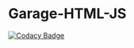 # Garage-HTML-JS
[![Codacy Badge](https://api.codacy.com/project/badge/Grade/b9ae3ddee29c4ea1a5098e82dafcccc8)](https://www.codacy.com/app/AlexRimmerQA/Garage-HTML-JS?utm_source=github.com&amp;utm_medium=referral&amp;utm_content=AlexRimmerQA/Garage-HTML-JS&amp;utm_campaign=Badge_Grade)
